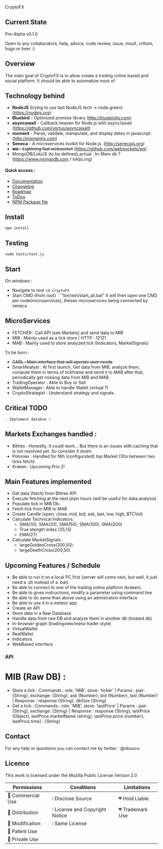CryptoFX

## Current State
Pre-Alpha v0.1.0

Open to any collaborators, help, advice, code review, issue, insult, critism, hugs or beer :)

## Overview

The main goal of CryptoFX is to allow create a trading online based and social platform.
It should be able to automatize most of

## Technology behind
* **NodeJS** (trying to use last NodeJS tech -> node.green) (https://nodejs.org)
* **Bluebird** - Optimized promise library (http://bluebirdjs.com) 
* **asyncawait** - Callback heaven for Node.js with async/await (https://github.com/yortus/asyncawait)
* **moment** - Parse, validate, manipulate, and display dates in javascript. (http://momentjs.com)
* **Seneca** - A microservices toolkit for Node.js. (http://senecajs.org)
* ~~**ws** - Lightning fast websocket~~ (https://github.com/websockets/ws)
* MongoDB/LokiJS (to be defined),actual : In-Mem db ? (https://www.mongodb.com / lokijs.org)

#### Quick access :

-  [Documentation](DOCUMENTATION.md)
-  [Changelog](CHANGELOG.md)
-  [Roadmap](ROADMAP.md)
-  [ToDos](ROADMAP.md#todos)
-  [NPM Package file](package.json)

## Install
```npm install```

## Testing 
```node tests/test.js```

## Start 
On windows :
 - Navigate to root ```cd CryptoFX```
 - Start CMD (from root) ```"bin/win/start_all.bat"
 It will then open one CMD per node(microservices), theses microservices being connected by seneca 

## MicroServices 

- FETCHER : Call API (see Markets) and send data to MIB
- MIB : Mainly used as a tick store | HTTP : 12121
- MAB : Mainly used to store analyzed tick (Indicators, MarketSignals)

To be born : 

- ~~CARL : Main interface that will operate user needs~~
- SmartAnalyst : 
    At first launch, Get data from MIB, analyze them, compute them in terms of tickframe and send it to MAB
    after that, periodically get misisng data from MIB and MAB.
- TradingOperator : Able to Buy or Sell
- WalletManager : Able to handle Wallet (virtual ?)
- CryptoStrategist : Understand strategy and signals.

## Critical TODO
    - Implement databse !


## Markets Exchanges handled : 

- Bittrex : Honestly, It could work... But there is an issues with caching that is not resolved yet. So consider it down. 
- Poloniex : Handled for Nth (configurated) top Market (30s between two ticks fetch)   
- Kraken : Upcoming Prio 2! 

## Main Features implemented

* Get data (fetch) from Bittrex API
* Execute fetching at the next plain hours (will be useful for data analysis)
* Populate tick in MIB Db.
* Fetch tick from MIB to MAB
* Create Candle (open, close, mid, bid, ask, last, low, high, BTCVol)
* Calculate Technical Indicators:
    - SMA(10), SMA(20), SMA(50), SMA(100), SMA(200)
    - True stength index (25,13)
    - EMA(27)
* Calculate MarketSignals : 
    - largeGoldenCross(200,50)
    - largeDeathCross(200,50)

## Upcoming Features / Schedule

* Be able to run it on a local PC first (server will come next, but well, It just need a .sh instead of a .bat).
* Be able to connect to one of the trading online platform (kraken).
* Be able to gives instructions, modify a parameter using command line
* Be able to do same than above using an admistration interface
* Be able to use it in a meteor app
* Create an API
* Store data in a Raw Database
* Handle data from raw DB and analyze them in another db (treated db)
* In-browser graph (tradingview/meta-trader style)
* VirtualWallet
* RealWallet
* Indicators
* WebBased interface

### API 
# MIB (Raw DB) : 

* Store a tick :  Commands : role: 'MIB', store: 'ticker' | Params :  pair: {String}, exchange: {String}, ask {Number}, bid {Number}, last {Number} | Response : response {String}, dbSize {String}
* Get a tick : Commands : role: 'MIB', store: 'lastPrice' | Params :  pair: {String}, exchange: {String} | Response : response {String}, lastPrice {Object}, lastPrice.marketName {string}, lastPrice.price {number}, lastPrice.time} : {String}


## Contact

For any help or questions you can contact me by twitter : @obusco.

## Licence

This work is licensed under the Mozilla Public License Version 2.0

| Permissions               	| Conditions                                    	| Limitations   	|
|---------------------------	|-----------------------------------------------	|---------------	|
| :green_heart: Commercial Use 	| :grey_exclamation: Disclose Source              	| :broken_heart: Hold Liable   	|
| :green_heart: Distribution  	| :grey_exclamation: License and Copyright Notice 	| :broken_heart: Trademark Use 	|
| :green_heart: Modification   	| :grey_exclamation: Same License                 	|               	|
| :green_heart:  Patent Use    	|                                                 	|               	|
| :green_heart: Private Use    	|                                                 	|               	|
